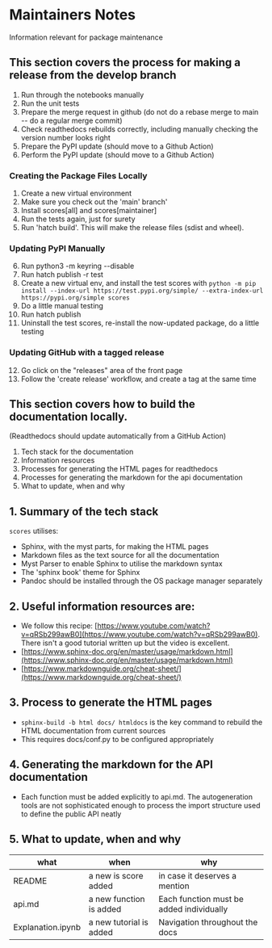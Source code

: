 # Maintainers Notes

Information relevant for package maintenance

## This section covers the process for making a release from the develop branch

1. Run through the notebooks manually
2. Run the unit tests
3. Prepare the merge request in github (do not do a rebase merge to main -- do a regular merge commit)
4. Check readthedocs rebuilds correctly, including manually checking the version number looks right
5. Prepare the PyPI update (should move to a Github Action)
6. Perform the PyPI update (should move to a Github Action)

### Creating the Package Files Locally

1. Create a new virtual environment
2. Make sure you check out the 'main' branch'
3. Install scores[all] and scores[maintainer]
4. Run the tests again, just for surety
5. Run 'hatch build'. This will make the release files (sdist and wheel).

### Updating PyPI Manually
6. Run python3 -m keyring --disable 
7. Run hatch publish -r test
8. Create a new virtual env, and install the test scores with `python -m pip install --index-url https://test.pypi.org/simple/ --extra-index-url https://pypi.org/simple scores`
9. Do a little manual testing
10. Run hatch publish
11. Uninstall the test scores, re-install the now-updated package, do a little testing

### Updating GitHub with a tagged release
12. Go click on the "releases" area of the front page
13. Follow the 'create release' workflow, and create a tag at the same time


## This section covers how to build the documentation locally. 
(Readthedocs should update automatically from a GitHub Action)

1. Tech stack for the documentation
2. Information resources
2. Processes for generating the HTML pages for readthedocs
3. Processes for generating the markdown for the api documentation
4. What to update, when and why

## 1. Summary of the tech stack

`scores` utilises:

 - Sphinx, with the myst parts, for making the HTML pages
 - Markdown files as the text source for all the documentation
 - Myst Parser to enable Sphinx to utilise the markdown syntax
 - The 'sphinx book' theme for Sphinx
 - Pandoc should be installed through the OS package manager separately

## 2. Useful information resources are:

 - We follow this recipe: [https://www.youtube.com/watch?v=qRSb299awB0](https://www.youtube.com/watch?v=qRSb299awB0). There isn't a good tutorial written up but the video is excellent.
 - [https://www.sphinx-doc.org/en/master/usage/markdown.html](https://www.sphinx-doc.org/en/master/usage/markdown.html)
 - [https://www.markdownguide.org/cheat-sheet/](https://www.markdownguide.org/cheat-sheet/)

## 3. Process to generate the HTML pages

 - `sphinx-build -b html docs/ htmldocs` is the key command to rebuild the HTML documentation from current sources
 - This requires docs/conf.py to be configured appropriately

## 4. Generating the markdown for the API documentation

 - Each function must be added explicitly to api.md. The autogeneration tools are not sophisticated enough to process
   the import structure used to define the public API neatly

## 5. What to update, when and why

|     what                 |     when                 |      why     |
| ------------             | -----------              | ------------ | 
|  README                  |  a new is score added    | in case it deserves a mention
|  api.md                  |  a new function is added | Each function must be added individually 
|  Explanation.ipynb       |  a new tutorial is added | Navigation throughout the docs